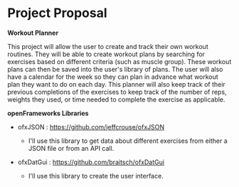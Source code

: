 # Project Proposal

**Workout Planner**

This project will allow the user to create and track their own workout routines.
They will be able to create workout plans by searching for exercises based on
different criteria (such as muscle group). These workout plans can then be saved
into the user's library of plans. The user will also have a calendar for the week
so they can plan in advance what workout plan they want to do on each day.
This planner will also keep track of their previous completions of the exercises 
to keep track of the number of reps, weights they used, or time needed to complete 
the exercise as applicable.



**openFrameworks Libraries**

* ofxJSON : https://github.com/jeffcrouse/ofxJSON
	* I'll use this library to get data about different exercises from either a JSON file or 
from an API call. 

* ofxDatGui : https://github.com/braitsch/ofxDatGui
	* I'll use this library to create the user interface.
